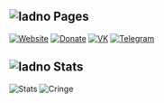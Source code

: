 ## ![ladno](https://rf0x3d.su/maybe_assets/computer_outline_28.svg) Pages
  [![Website](https://rf0x3d.su/maybe_assets/globe_outline_28.svg)](https://clownless.xyz)
  [![Donate](https://rf0x3d.su/maybe_assets/money_transfer_outline_28.svg)](https://t.me/m4x3r228/5)
  [![VK](https://rf0x3d.su/maybe_assets/logo_vk_outline_28.svg)](https://vk.com/clownless)
  [![Telegram](https://rf0x3d.su/maybe_assets/location_outline_28.svg)](https://t.me/clownl3ss)

## ![ladno](https://rf0x3d.su/maybe_assets/statistics_outline_28.svg) Stats
![Stats](https://github-readme-stats.vercel.app/api?username=clownless&show_icons=true)
![Cringe](https://github-readme-stats.vercel.app/api/wakatime?username=clownless&layout=compact)
